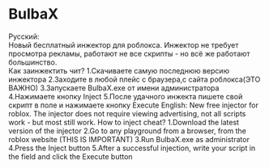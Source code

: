 # BulbaX
Русский:                                            
Новый бесплатный инжектор для роблокса. Инжектор не требует просмотра рекламы, работают не все скрипты - но всё же работают большинство.         
Как заинжектить чит?
1.Скачиваете самую последнюю версию инжектора
2.Заходите в любой плейс с браузера,с сайта роблокса(ЭТО ВАЖНО)
3.Запускаете BulbaX.exe от имени администратора
4.Нажимаете кнопку Inject
5.После удачного инжекта пишете свой скрипт в поле и нажимаете кнопку Execute
English:
New free injector for roblox. The injector does not require viewing advertising, not all scripts work - but most still work.
How to inject cheat?
1.Download the latest version of the injector
2.Go to any playground from a browser, from the roblox website (THIS IS IMPORTANT)
3.Run BulbaX.exe as administrator
4.Press the Inject button
5.After a successful injection, write your script in the field and click the Execute button
